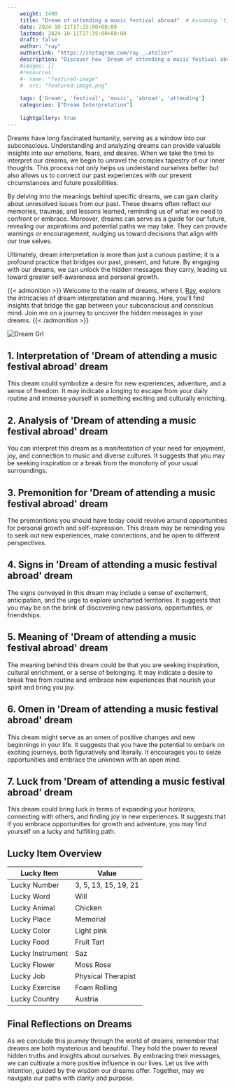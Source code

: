 ```yaml
---
    weight: 1490
    title: "Dream of attending a music festival abroad"  # Assuming 'title' column exists
    date: 2024-10-11T17:35:00+08:00
    lastmod: 2024-10-11T17:35:00+08:00
    draft: false
    author: "ray"
    authorLink: "https://instagram.com/ray._.atelier"
    description: "Discover how 'Dream of attending a music festival abroad' can interpret your future and uncover its significant meanings in your life."
    #images: []
    #resources:
    #- name: "featured-image"
    #  src: "featured-image.png"
    
    tags: ['Dream', 'festival', 'music', 'abroad', 'attending']
    categories: ["Dream Interpretation"]
    
    lightgallery: true
---
```

    
Dreams have long fascinated humanity, serving as a window into our subconscious. Understanding and analyzing dreams can provide valuable insights into our emotions, fears, and desires. When we take the time to interpret our dreams, we begin to unravel the complex tapestry of our inner thoughts. This process not only helps us understand ourselves better but also allows us to connect our past experiences with our present circumstances and future possibilities.

By delving into the meanings behind specific dreams, we can gain clarity about unresolved issues from our past. These dreams often reflect our memories, traumas, and lessons learned, reminding us of what we need to confront or embrace. Moreover, dreams can serve as a guide for our future, revealing our aspirations and potential paths we may take. They can provide warnings or encouragement, nudging us toward decisions that align with our true selves.

Ultimately, dream interpretation is more than just a curious pastime; it is a profound practice that bridges our past, present, and future. By engaging with our dreams, we can unlock the hidden messages they carry, leading us toward greater self-awareness and personal growth.

{{< admonition >}}
Welcome to the realm of dreams, where I, [Ray](https://instagram.com/ray._.atelier), explore the intricacies of dream interpretation and meaning. Here, you’ll find insights that bridge the gap between your subconscious and conscious mind. Join me on a journey to uncover the hidden messages in your dreams.
{{< /admonition >}}

![Dream Grl](https://cdn.pixabay.com/photo/2017/11/02/03/35/gothic-2910057_1280.jpg "Dream Grl")

## 1. Interpretation of 'Dream of attending a music festival abroad' dream
 This dream could symbolize a desire for new experiences, adventure, and a sense of freedom. It may indicate a longing to escape from your daily routine and immerse yourself in something exciting and culturally enriching.

## 2. Analysis of 'Dream of attending a music festival abroad' dream
 You can interpret this dream as a manifestation of your need for enjoyment, joy, and connection to music and diverse cultures. It suggests that you may be seeking inspiration or a break from the monotony of your usual surroundings.

## 3. Premonition for 'Dream of attending a music festival abroad' dream
 The premonitions you should have today could revolve around opportunities for personal growth and self-expression. This dream may be reminding you to seek out new experiences, make connections, and be open to different perspectives.

## 4. Signs in 'Dream of attending a music festival abroad' dream
 The signs conveyed in this dream may include a sense of excitement, anticipation, and the urge to explore uncharted territories. It suggests that you may be on the brink of discovering new passions, opportunities, or friendships.

## 5. Meaning of 'Dream of attending a music festival abroad' dream
 The meaning behind this dream could be that you are seeking inspiration, cultural enrichment, or a sense of belonging. It may indicate a desire to break free from routine and embrace new experiences that nourish your spirit and bring you joy.

## 6. Omen in 'Dream of attending a music festival abroad' dream
 This dream might serve as an omen of positive changes and new beginnings in your life. It suggests that you have the potential to embark on exciting journeys, both figuratively and literally. It encourages you to seize opportunities and embrace the unknown with an open mind.

## 7. Luck from 'Dream of attending a music festival abroad' dream
 This dream could bring luck in terms of expanding your horizons, connecting with others, and finding joy in new experiences. It suggests that if you embrace opportunities for growth and adventure, you may find yourself on a lucky and fulfilling path.

## Lucky Item Overview
| Lucky Item          | Value              |
|---------------|--------------------|
| Lucky Number        | 3, 5, 13, 15, 19, 21  |
| Lucky Word          | Will |
| Lucky Animal        | Chicken |
| Lucky Place         | Memorial     |
| Lucky Color         | Light pink     |
| Lucky Food          | Fruit Tart      |
| Lucky Instrument    | Saz |
| Lucky Flower        | Moss Rose    |
| Lucky Job           | Physical Therapist       |
| Lucky Exercise      | Foam Rolling  |
| Lucky Country       | Austria    |


##  Final Reflections on Dreams

As we conclude this journey through the world of dreams, remember that dreams are both mysterious and beautiful. They hold the power to reveal hidden truths and insights about ourselves. By embracing their messages, we can cultivate a more positive influence in our lives. Let us live with intention, guided by the wisdom our dreams offer. Together, may we navigate our paths with clarity and purpose.
